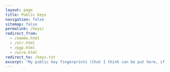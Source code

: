 ```yaml
---
layout: page
title: Public keys
navigation: false
sitemap: false
permalink: /keys/
redirect_from:
  - /omemo.html
  - /otr.html
  - /pgp.html
  - /wire.html
redirect_to: /keys.txt
excerpt: "My public key fingerprints (that I think can be put here, if I am missing something, tell me) for secure communication with me."
---
```

